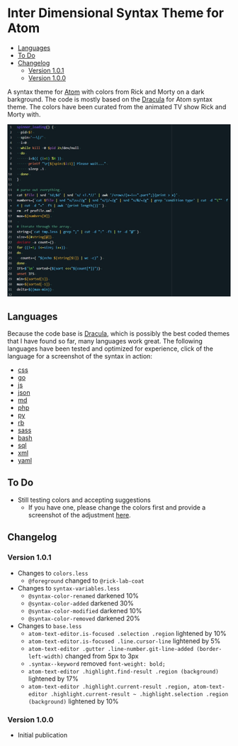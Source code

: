 # Inter Dimensional Syntax Theme for Atom


<!-- @import "[TOC]" {cmd="toc" depthFrom=2 depthTo=6 orderedList=false} -->
<!-- code_chunk_output -->

* [Languages](#languages)
* [To Do](#to-do)
* [Changelog](#changelog)
	* [Version 1.0.1](#version-101)
	* [Version 1.0.0](#version-100)

<!-- /code_chunk_output -->


A syntax theme for [Atom](https://atom.io/) with colors from Rick and Morty on a dark barkground. The code is mostly based on the [Dracula](https://atom.io/themes/dracula-syntax) for Atom syntax theme. The colors have been curated from the animated TV show Rick and Morty with.

![bash](screenshots/bash.jpg)

## Languages
Because the code base is [Dracula](https://atom.io/themes/dracula-syntax), which is possibly the best coded themes that I have found so far, many languages work great. The following languages have been tested and optimized for experience, click of the language for a screenshot of the syntax in action:
* [css](screenshots/css.jpg)
* [go](screenshots/go.jpg)
* [js](screenshots/js.jpg)
* [json](screenshots/json.jpg)
* [md](screenshots/md.jpg)
* [php](screenshots/php.jpg)
* [py](screenshots/py.jpg)
* [rb](screenshots/rb.jpg)
* [sass](screenshots/sass.jpg)
* [bash](screenshots/bash.jpg)
* [sql](screenshots/sql.jpg)
* [xml](screenshots/xml.jpg)
* [yaml](screenshots/yaml.jpg)

## To Do
* Still testing colors and accepting suggestions
  * If you have one, please change the colors first and provide a screenshot of the adjustment [here](https://github.com/tommybonobo/inter-dimensional-syntax/issues).

## Changelog
### Version 1.0.1
* Changes to `colors.less`
  * `@foreground` changed to `@rick-lab-coat`
* Changes to `syntax-variables.less`
	* `@syntax-color-renamed` darkened 10%
	* `@syntax-color-added` darkened 30%
	* `@syntax-color-modified` darkened 10%
	* `@syntax-color-removed` darkened 20%
* Changes to `base.less`
  * `atom-text-editor.is-focused .selection .region` lightened by 10%
  * `atom-text-editor.is-focused .line.cursor-line` lightened by 5%
  * `atom-text-editor .gutter .line-number.git-line-added (border-left-width)` changed from 5px to 3px
  * `.syntax--keyword` removed `font-weight: bold;`
  * `atom-text-editor .highlight.find-result .region (background)` lightened by 17%
  * `atom-text-editor .highlight.current-result .region,
  atom-text-editor .highlight.current-result ~ .highlight.selection .region (background)` lightened by 10%
### Version 1.0.0
* Initial publication
